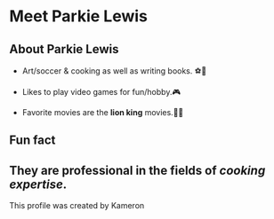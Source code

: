 # Meet Parkie Lewis

## About Parkie Lewis

* Art/soccer & cooking as well as writing books. ⚽📘

* Likes to play video games for fun/hobby.🎮

* Favorite movies are the **lion king** movies.🎥🦁

## Fun fact
They are professional in the fields of *cooking expertise*.
--
This profile was created by Kameron
